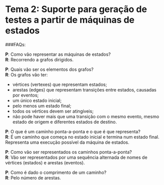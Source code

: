 Tema 2: Suporte para geração de testes a partir de máquinas de estados
======================================================================

###FAQs:

**P**: Como vão representar as máquinas de estados?  
**R**: Recorrendo a grafos dirigidos.

**P**: Quais vão ser os elementos dos grafos?  
**R**: Os grafos vão ter:
- vértices (vertexes) que representam estados;
- arestas (edges) que representam transições entre estados, causadas por eventos;
- um único estado inicial;
- pelo menos um estado final;
- todos os vértices devem ser atingíveis;
- não pode haver mais que uma transição com o mesmo evento, mesmo estado de origem e diferentes estados de destino.

**P**: O que é um caminho ponta-a-ponta e o que é que representa?  
**R**: É um caminho que começa no estado inicial e termina num estado final. Representa uma execução possível da máquina de estados.

**P**: Como vão ser representados os caminhos ponta-a-ponta?  
**R**: Vão ser representados por uma sequência alternada de nomes de vértices (estados) e arestas (eventos).

**P**: Como é dado o comprimento de um caminho?  
**R**: Pelo número de arestas.
